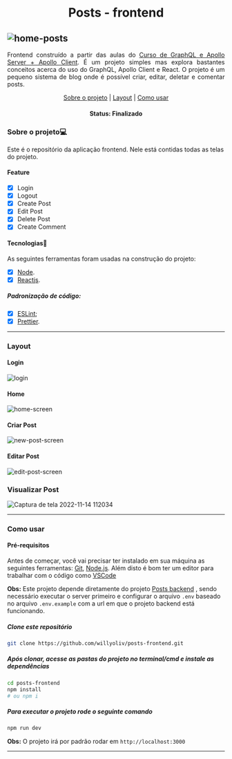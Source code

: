 
<h1 align="center">Posts - frontend</h1>

![home-posts](https://user-images.githubusercontent.com/40326598/201685067-0ce6c903-f963-4062-8a85-1a00fcfd99c9.png)
---

<p align="justify">
  Frontend construído a partir das aulas do <a href="https://www.udemy.com/course/curso-de-graphql-e-apollo-server-client/">Curso de GraphQL e Apollo Server + Apollo Client</a>. É um projeto simples mas explora bastantes conceitos acerca do uso do GraphQL,  Apollo Client e React. O projeto é um pequeno sistema de blog onde é possível criar, editar, deletar e comentar posts.
</p>

<p align="center">
 <a href="#sobre-o-projeto">Sobre o projeto</a> |
 <a href="#layout">Layout</a> | 
 <a href="#como-usar">Como usar</a>
</p>

<h4 align="center">
	 Status: Finalizado
</h4>
 
### Sobre o projeto💻

 Este é o repositório da aplicação frontend. Nele está contidas todas as telas do projeto. 

#### Feature

- [X] Login
- [X] Logout
- [X] Create Post
- [X] Edit Post
- [X] Delete Post
- [X] Create Comment

#### Tecnologias🚀

As seguintes ferramentas foram usadas na construção do projeto:

- [X] [Node](https://nodejs.org/pt-br/).
- [x] [Reactjs](https://reactjs.org/).

##### Padronização de código:

- [x] [ESLint](https://eslint.org/);
- [x] [Prettier](https://prettier.io/).
___
### Layout
#### Login
![login](https://user-images.githubusercontent.com/40326598/201689248-4050e5cd-1259-4d07-8bf2-74471e9d26ba.png)

#### Home
![home-screen](https://user-images.githubusercontent.com/40326598/201689425-a7890f90-b1de-4152-bf04-d4dda7e1975d.png)

#### Criar Post
![new-post-screen](https://user-images.githubusercontent.com/40326598/201689723-7be114a5-7247-4f27-8397-1afcc47b9494.png)

#### Editar Post
![edit-post-screen](https://user-images.githubusercontent.com/40326598/201690094-35649253-8819-4f9e-93b3-43dbdc2fabb0.png)

### Visualizar Post
![Captura de tela 2022-11-14 112034](https://user-images.githubusercontent.com/40326598/201691077-c47c480b-c72e-4604-b2b7-143bdbb06895.png)

___
### Como usar
#### Pré-requisitos

Antes de começar, você vai precisar ter instalado em sua máquina as seguintes ferramentas:
[Git](https://git-scm.com), [Node.js](https://nodejs.org/en/). Além disto é bom ter um editor para trabalhar com o código como [VSCode](https://code.visualstudio.com/)

**Obs:** Este projeto depende diretamente do projeto [Posts backend](https://github.com/willyoliv/posts-backend-graphql) , sendo necessário executar o server primeiro e configurar o arquivo `.env` baseado no arquivo `.env.example` com a url em que o projeto backend está funcionando.

##### Clone este repositório
```bash
git clone https://github.com/willyoliv/posts-frontend.git
```
##### Após clonar, acesse as pastas do projeto no terminal/cmd e instale as dependências
```bash
cd posts-frontend
npm install
# ou npm i
```

##### Para executar o projeto rode o seguinte comando
```bash
npm run dev
```

**Obs:** O projeto irá por padrão rodar em `http://localhost:3000`

---

